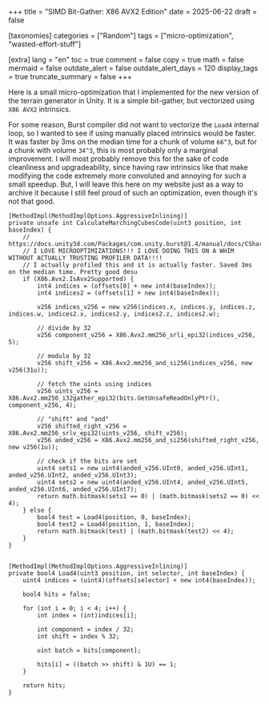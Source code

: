 +++
title = "SIMD Bit-Gather: X86 AVX2 Edition"
date = 2025-06-22
draft = false

[taxonomies]
categories = ["Random"]
tags = ["micro-optimization", "wasted-effort-stuff"]

[extra]
lang = "en"
toc = true
comment = false
copy = true
math = false
mermaid = false
outdate_alert = false
outdate_alert_days = 120
display_tags = true
truncate_summary = false
+++


Here is a small micro-optimization that I implemented for the new version of the terrain generator in Unity.
It is a simple bit-gather, but vectorized using ``X86 AVX2`` intrinsics.


For some reason, Burst compiler did not want to vectorize the ``Load4`` internal loop, so I wanted to see if using manually placed intrinsics would be faster.
It was faster by 3ms on the median time for a chunk of volume ``66^3``, but for a chunk with volume ``34^3``, this is most probably only a marginal improvement. I will most probably remove this for the sake of code cleanliness and upgradeability, since having raw intrinsics like that make modifying the code extremely more convoluted and annoying for such a small speedup. But, I will leave this here on my website just as a way to archive it because I still feel proud of such an optimization, even though it's not that good.

```cs, linenos, hl_lines=10 13 16 19 22-23
[MethodImpl(MethodImplOptions.AggressiveInlining)]
private unsafe int CalculateMarchingCubesCode(uint3 position, int baseIndex) {
    // https://docs.unity3d.com/Packages/com.unity.burst@1.4/manual/docs/CSharpLanguageSupport_BurstIntrinsics.html
    // I LOVE MICROOPTIMIZATIONS!!! I LOVE DOING THIS ON A WHIM WITHOUT ACTUALLY TRUSTING PROFILER DATA!!!!
    // I actually profiled this and it is actually faster. Saved 3ms on the median time. Pretty good desu
    if (X86.Avx2.IsAvx2Supported) {
        int4 indices = (offsets[0] + new int4(baseIndex));
        int4 indices2 = (offsets[1] + new int4(baseIndex));

        v256 indices_v256 = new v256(indices.x, indices.y, indices.z, indices.w, indices2.x, indices2.y, indices2.z, indices2.w);

        // divide by 32
        v256 component_v256 = X86.Avx2.mm256_srli_epi32(indices_v256, 5);

        // modulo by 32
        v256 shift_v256 = X86.Avx2.mm256_and_si256(indices_v256, new v256(31u));

        // fetch the uints using indices
        v256 uints_v256 = X86.Avx2.mm256_i32gather_epi32(bits.GetUnsafeReadOnlyPtr(), component_v256, 4);

        // "shift" and "and"
        v256 shifted_right_v256 = X86.Avx2.mm256_srlv_epi32(uints_v256, shift_v256);
        v256 anded_v256 = X86.Avx2.mm256_and_si256(shifted_right_v256, new v256(1u));

        // check if the bits are set
        uint4 sets1 = new uint4(anded_v256.UInt0, anded_v256.UInt1, anded_v256.UInt2, anded_v256.UInt3);
        uint4 sets2 = new uint4(anded_v256.UInt4, anded_v256.UInt5, anded_v256.UInt6, anded_v256.UInt7);
        return math.bitmask(sets1 == 0) | (math.bitmask(sets2 == 0) << 4);
    } else {
        bool4 test = Load4(position, 0, baseIndex);
        bool4 test2 = Load4(position, 1, baseIndex);
        return math.bitmask(test) | (math.bitmask(test2) << 4);
    }
}


[MethodImpl(MethodImplOptions.AggressiveInlining)]
private bool4 Load4(uint3 position, int selector, int baseIndex) {
    uint4 indices = (uint4)(offsets[selector] + new int4(baseIndex));

    bool4 hits = false;

    for (int i = 0; i < 4; i++) {
        int index = (int)indices[i];

        int component = index / 32;
        int shift = index % 32;

        uint batch = bits[component];

        hits[i] = ((batch >> shift) & 1U) == 1;
    }

    return hits;
}
```